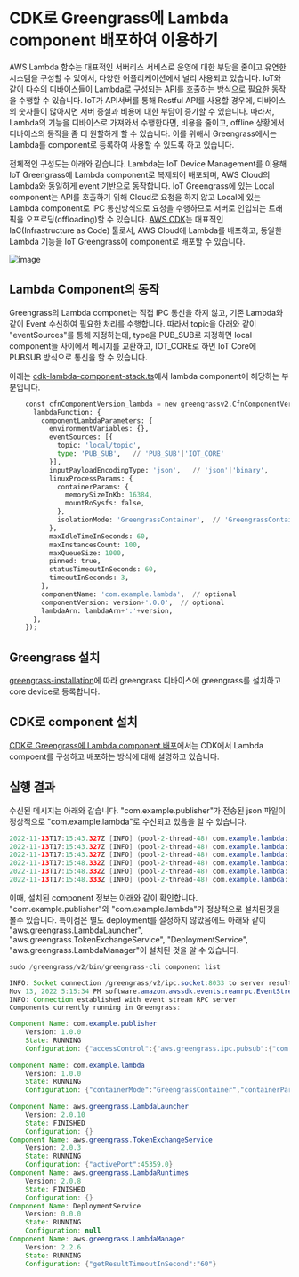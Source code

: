 # CDK로 Greengrass에 Lambda component 배포하여 이용하기

AWS Lambda 함수는 대표적인 서버리스 서비스로 운영에 대한 부담을 줄이고 유연한 시스템을 구성할 수 있어서, 다양한 어플리케이션에서 널리 사용되고 있습니다. IoT와 같이 다수의 디바이스들이 Lambda로 구성되는 API를 호출하는 방식으로 필요한 동작을 수행할 수 있습니다. IoT가 API서버를 통해 Restful API를 사용할 경우에, 디바이스의 숫자들이 많아지면 서버 증설과 비용에 대한 부담이 증가할 수 있습니다. 따라서, Lambda의 기능을 디바이스로 가져와서 수행한다면, 비용을 줄이고, offline 상황에서 디바이스의 동작을 좀 더 원할하게 할 수 있습니다. 이를 위해서 Greengrass에서는 Lambda를 component로 등록하여 사용할 수 있도록 하고 있습니다. 

전체적인 구성도는 아래와 같습니다. Lambda는 IoT Device Management를 이용해 IoT Greengrass에 Lambda component로 복제되어 배포되며, AWS Cloud의 Lambda와 동일하게 event 기반으로 동작합니다. IoT Greengrass에 있는 Local component는 API를 호출하기 위해 Cloud로 요청을 하지 않고 Local에 있는 Lambda component로 IPC 통신방식으로 요청을 수행하므로 서버로 인입되는 트래픽을 오프로딩(offloading)할 수 있습니다. [AWS CDK](https://github.com/kyopark2014/technical-summary/blob/main/cdk-introduction.md)는 대표적인 IaC(Infrastructure as Code) 툴로서, AWS Cloud에 Lambda를 배포하고, 동일한 Lambda 기능을 IoT Greengrass에 component로 배포할 수 있습니다. 


![image](https://user-images.githubusercontent.com/52392004/201556871-4dd91c9e-04b9-40f3-a9fb-b38ce7c5e6ff.png)



## Lambda Component의 동작

Greengrass의 Lambda componet는 직접 IPC 통신을 하지 않고, 기존 Lambda와 같이 Event 수신하여 필요한 처리를 수행합니다. 따라서 topic을 아래와 같이 "eventSources"를 통해 지정하는데, type을 PUB_SUB로 지정하면 local component들 사이에서 메시지를 교환하고, IOT_CORE로 하면 IoT Core에 PUBSUB 방식으로 통신을 할 수 있습니다. 

아래는 [cdk-lambda-component-stack.ts](https://github.com/kyopark2014/iot-greengrass-with-lambda-component/blob/main/cdk-lambda-component/lib/cdk-lambda-component-stack.ts)에서 lambda component에 해당하는 부분입니다. 

```python
    const cfnComponentVersion_lambda = new greengrassv2.CfnComponentVersion(this, 'LambdaCfnComponentVersion', {
      lambdaFunction: {
        componentLambdaParameters: {
          environmentVariables: {},
          eventSources: [{
            topic: 'local/topic',
            type: 'PUB_SUB',   // 'PUB_SUB'|'IOT_CORE'
          }],
          inputPayloadEncodingType: 'json',   // 'json'|'binary',
          linuxProcessParams: {
            containerParams: {
              memorySizeInKb: 16384,
              mountRoSysfs: false,
            },
            isolationMode: 'GreengrassContainer',  // 'GreengrassContainer'|'NoContainer',
          },
          maxIdleTimeInSeconds: 60,
          maxInstancesCount: 100,
          maxQueueSize: 1000,
          pinned: true,
          statusTimeoutInSeconds: 60,
          timeoutInSeconds: 3,
        }, 
        componentName: 'com.example.lambda',  // optional
        componentVersion: version+'.0.0',  // optional
        lambdaArn: lambdaArn+':'+version,
      },
    }); 
```    


## Greengrass 설치

[greengrass-installation](https://github.com/kyopark2014/iot-greengrass/blob/main/preparation.md#greengrass-installation)에 따라 greengrass 디바이스에 greengrass를 설치하고 core device로 등록합니다.

## CDK로 component 설치

[CDK로 Greengrass에 Lambda component 배포](https://github.com/kyopark2014/iot-greengrass-with-lambda-component/blob/main/cdk-lambda-component/)에서는 CDK에서 Lambda compoent를 구성하고 배포하는 방식에 대해 설명하고 있습니다. 


## 실행 결과 

수신된 메시지는 아래와 같습니다. "com.example.publisher"가 전송된 json 파일이 정상적으로 "com.example.lambda"로 수신되고 있음을 알 수 있습니다.

```java
2022-11-13T17:15:43.327Z [INFO] (pool-2-thread-48) com.example.lambda: lambda_function.py:4,Event : . {serviceInstance=0, serviceName=com.example.lambda, currentState=RUNNING}
2022-11-13T17:15:43.327Z [INFO] (pool-2-thread-48) com.example.lambda: lambda_function.py:4, . {serviceInstance=0, serviceName=com.example.lambda, currentState=RUNNING}
2022-11-13T17:15:43.327Z [INFO] (pool-2-thread-48) com.example.lambda: lambda_function.py:4,{"key1": "value1", "key2": "value2", "key3": "value3"}. {serviceInstance=0, serviceName=com.example.lambda, currentState=RUNNING}
2022-11-13T17:15:48.332Z [INFO] (pool-2-thread-48) com.example.lambda: lambda_function.py:4,Event : . {serviceInstance=0, serviceName=com.example.lambda, currentState=RUNNING}
2022-11-13T17:15:48.332Z [INFO] (pool-2-thread-48) com.example.lambda: lambda_function.py:4, . {serviceInstance=0, serviceName=com.example.lambda, currentState=RUNNING}
2022-11-13T17:15:48.333Z [INFO] (pool-2-thread-48) com.example.lambda: lambda_function.py:4,{"key1": "value1", "key2": "value2", "key3": "value3"}. {serviceInstance=0, serviceName=com.example.lambda, currentState=RUNNING}
```

이때, 설치된 component 정보는 아래와 같이 확인합니다. "com.example.publisher"와 "com.example.lambda"가 정상적으로 설치된것을 볼수 있습니다. 특이점은 별도 deployment를 설정하지 않았음에도 아래와 같이 "aws.greengrass.LambdaLauncher", "aws.greengrass.TokenExchangeService", "DeploymentService", "aws.greengrass.LambdaManager"이 설치된 것을 알 수 있습니다. 

```java
sudo /greengrass/v2/bin/greengrass-cli component list

INFO: Socket connection /greengrass/v2/ipc.socket:8033 to server result [AWS_ERROR_SUCCESS]
Nov 13, 2022 5:15:34 PM software.amazon.awssdk.eventstreamrpc.EventStreamRPCConnection$1 onProtocolMessage
INFO: Connection established with event stream RPC server
Components currently running in Greengrass:

Component Name: com.example.publisher
    Version: 1.0.0
    State: RUNNING
    Configuration: {"accessControl":{"aws.greengrass.ipc.pubsub":{"com.example.publisher:pubsub:1":{"operations":["aws.greengrass#PublishToTopic"],"policyDescription":"Allows access to publish to all topics.","resources":["*"]}}}}
    
Component Name: com.example.lambda
    Version: 1.0.0
    State: RUNNING
    Configuration: {"containerMode":"GreengrassContainer","containerParams":{"devices":{},"memorySize":16384.0,"mountROSysfs":false,"volumes":{}},"inputPayloadEncodingType":"json","lambdaExecutionParameters":{"EnvironmentVariables":{}},"maxIdleTimeInSeconds":60.0,"maxInstancesCount":100.0,"maxQueueSize":1000.0,"pinned":true,"pubsubTopics":{"0":{"topic":"local/topic","type":"PUB_SUB"}},"statusTimeoutInSeconds":60.0,"timeoutInSeconds":3.0}    
    
Component Name: aws.greengrass.LambdaLauncher
    Version: 2.0.10
    State: FINISHED
    Configuration: {}
Component Name: aws.greengrass.TokenExchangeService
    Version: 2.0.3
    State: RUNNING
    Configuration: {"activePort":45359.0}
Component Name: aws.greengrass.LambdaRuntimes
    Version: 2.0.8
    State: FINISHED
    Configuration: {}
Component Name: DeploymentService
    Version: 0.0.0
    State: RUNNING
    Configuration: null
Component Name: aws.greengrass.LambdaManager
    Version: 2.2.6
    State: RUNNING
    Configuration: {"getResultTimeoutInSecond":"60"}    
```

